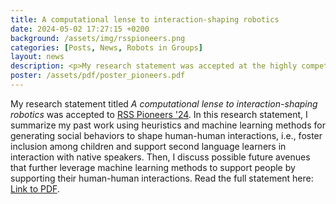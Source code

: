 ```yaml
---
title: A computational lense to interaction-shaping robotics
date: 2024-05-02 17:27:15 +0200
background: /assets/img/rsspioneers.png
categories: [Posts, News, Robots in Groups]
layout: news
description: <p>My research statement was accepted at the highly competitive <a href="https://sites.google.com/view/rsspioneers2024/" target="_blank">RSS Pioneers Workshop</a> '24.</p>
poster: /assets/pdf/poster_pioneers.pdf
---
```


My research statement titled <em>A computational lense to interaction-shaping robotics</em> was accepted to 
<a href="https://sites.google.com/view/rsspioneers2024/" target="_blank">RSS Pioneers '24</a>. In this research statement, I summarize my past work using heuristics and machine learning methods for generating social behaviors to shape human-human interactions, i.e., foster inclusion among children and support second language learners in interaction with native speakers. Then, I discuss possible future avenues that further leverage machine learning methods to support people by supporting their human-human interactions. Read the full statement here: <a href="/assets/pdf/research_statement_camera_ready.pdf" target="_blank">Link to PDF</a>.